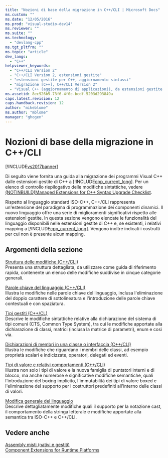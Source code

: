 ```yaml
---
title: "Nozioni di base della migrazione in C++/CLI | Microsoft Docs"
ms.custom: ""
ms.date: "12/05/2016"
ms.prod: "visual-studio-dev14"
ms.reviewer: ""
ms.suite: ""
ms.technology: 
  - "devlang-cpp"
ms.tgt_pltfrm: ""
ms.topic: "article"
dev_langs: 
  - "C++"
helpviewer_keywords: 
  - "C++/CLI Version 2"
  - "C++/CLI Version 2, estensioni gestite"
  - "estensioni gestite per C++, aggiornamento sintassi"
  - "migrazione [C++], C++/CLI Version 2"
  - "Visual C++ (aggiornamento di applicazioni), da estensioni gestite di C++ a sintassi Visual C++ 2005"
ms.assetid: 8ec926b5-73f6-4f0c-bcdf-5203d293849a
caps.latest.revision: 12
caps.handback.revision: 12
author: "mikeblome"
ms.author: "mblome"
manager: "ghogen"
---
```

# Nozioni di base della migrazione in C++/CLI
[!INCLUDE[vs2017banner](../assembler/inline/includes/vs2017banner.md)]

Di seguito viene fornita una guida alla migrazione dei programmi Visual C\+\+ dalle estensioni gestite di C\+\+ a [!INCLUDE[cpp_current_long](../dotnet/includes/cpp_current_long_md.md)].  Per un elenco di controllo riepilogativo delle modifiche sintattiche, vedere [\(NOTINBUILD\)Managed Extensions for C\+\+ Syntax Upgrade Checklist](http://msdn.microsoft.com/it-it/edbded88-7ef3-4757-bd9d-b8f48ac2aada).  
  
 Rispetto al linguaggio standard ISO\-C\+\+, C\+\+\/CLI rappresenta un'estensione del paradigma di programmazione dei componenti dinamici.  Il nuovo linguaggio offre una serie di miglioramenti significativi rispetto alle estensioni gestite.  In questa sezione vengono elencate le funzionalità del linguaggio disponibili nelle estensioni gestite di C\+\+ e, se esistenti, i relativi mapping a [!INCLUDE[cpp_current_long](../dotnet/includes/cpp_current_long_md.md)]. Vengono inoltre indicati i costrutti per cui non è presente alcun mapping.  
  
## Argomenti della sezione  
 [Struttura delle modifiche \(C\+\+\/CLI\)](../dotnet/outline-of-changes-cpp-cli.md)  
 Presenta una struttura dettagliata, da utilizzare come guida di riferimento rapida, contenente un elenco delle modifiche suddivise in cinque categorie generali.  
  
 [Parole chiave del linguaggio \(C\+\+\/CLI\)](../dotnet/language-keywords-cpp-cli.md)  
 Illustra le modifiche nelle parole chiave del linguaggio, inclusa l'eliminazione del doppio carattere di sottolineatura e l'introduzione delle parole chiave contestuali e con spaziatura.  
  
 [Tipi gestiti \(C\+\+\/CL\)](../dotnet/managed-types-cpp-cl.md)  
 Descrive le modifiche sintattiche relative alla dichiarazione del sistema di tipi comuni \(CTS, Common Type System\), tra cui le modifiche apportate alla dichiarazione di classi, matrici \(inclusa la matrice di parametri\), enum e così via.  
  
 [Dichiarazioni di membri in una classe o interfaccia \(C\+\+\/CLI\)](../dotnet/member-declarations-within-a-class-or-interface-cpp-cli.md)  
 Illustra le modifiche che riguardano i membri delle classi, ad esempio proprietà scalari e indicizzate, operatori, delegati ed eventi.  
  
 [Tipi di valore e relativi comportamenti \(C\+\+\/CLI\)](../dotnet/value-types-and-their-behaviors-cpp-cli.md)  
 Illustra non solo i tipi di valore e la nuova famiglia di puntatori interni e di blocco,  ma anche numerose e significative modifiche semantiche, quali l'introduzione del boxing implicito, l'immutabilità dei tipi di valore boxed e l'eliminazione del supporto per i costruttori predefiniti all'interno delle classi di valori.  
  
 [Modifica generale del linguaggio](../dotnet/general-language-changes-cpp-cli.md)  
 Descrive dettagliatamente modifiche quali il supporto per la notazione cast, il comportamento della stringa letterale e modifiche apportate alla semantica tra ISO\-C\+\+ e C\+\+\/CLI.  
  
## Vedere anche  
 [Assembly misti \(nativi e gestiti\)](../dotnet/mixed-native-and-managed-assemblies.md)   
 [Component Extensions for Runtime Platforms](../windows/component-extensions-for-runtime-platforms.md)